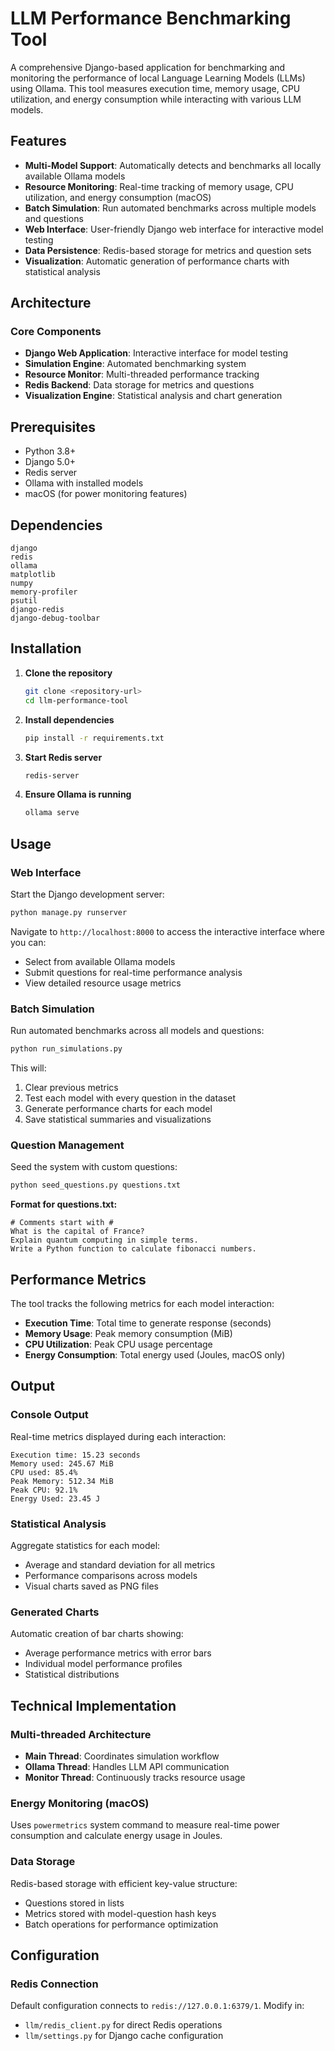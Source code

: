 # LLM Performance Benchmarking Tool

A comprehensive Django-based application for benchmarking and monitoring the performance of local Language Learning Models (LLMs) using Ollama. This tool measures execution time, memory usage, CPU utilization, and energy consumption while interacting with various LLM models.

## Features

- **Multi-Model Support**: Automatically detects and benchmarks all locally available Ollama models
- **Resource Monitoring**: Real-time tracking of memory usage, CPU utilization, and energy consumption (macOS)
- **Batch Simulation**: Run automated benchmarks across multiple models and questions
- **Web Interface**: User-friendly Django web interface for interactive model testing
- **Data Persistence**: Redis-based storage for metrics and question sets
- **Visualization**: Automatic generation of performance charts with statistical analysis

## Architecture

### Core Components

- **Django Web Application**: Interactive interface for model testing
- **Simulation Engine**: Automated benchmarking system
- **Resource Monitor**: Multi-threaded performance tracking
- **Redis Backend**: Data storage for metrics and questions
- **Visualization Engine**: Statistical analysis and chart generation

## Prerequisites

- Python 3.8+
- Django 5.0+
- Redis server
- Ollama with installed models
- macOS (for power monitoring features)

## Dependencies

```
django
redis
ollama
matplotlib
numpy
memory-profiler
psutil
django-redis
django-debug-toolbar
```

## Installation

1. **Clone the repository**
   ```bash
   git clone <repository-url>
   cd llm-performance-tool
   ```

2. **Install dependencies**
   ```bash
   pip install -r requirements.txt
   ```

3. **Start Redis server**
   ```bash
   redis-server
   ```

4. **Ensure Ollama is running**
   ```bash
   ollama serve
   ```

## Usage

### Web Interface

Start the Django development server:
```bash
python manage.py runserver
```

Navigate to `http://localhost:8000` to access the interactive interface where you can:
- Select from available Ollama models
- Submit questions for real-time performance analysis
- View detailed resource usage metrics

### Batch Simulation

Run automated benchmarks across all models and questions:
```bash
python run_simulations.py
```

This will:
1. Clear previous metrics
2. Test each model with every question in the dataset
3. Generate performance charts for each model
4. Save statistical summaries and visualizations

### Question Management

Seed the system with custom questions:
```bash
python seed_questions.py questions.txt
```

**Format for questions.txt:**
```
# Comments start with #
What is the capital of France?
Explain quantum computing in simple terms.
Write a Python function to calculate fibonacci numbers.
```

## Performance Metrics

The tool tracks the following metrics for each model interaction:

- **Execution Time**: Total time to generate response (seconds)
- **Memory Usage**: Peak memory consumption (MiB)
- **CPU Utilization**: Peak CPU usage percentage
- **Energy Consumption**: Total energy used (Joules, macOS only)

## Output

### Console Output
Real-time metrics displayed during each interaction:
```
Execution time: 15.23 seconds
Memory used: 245.67 MiB
CPU used: 85.4%
Peak Memory: 512.34 MiB
Peak CPU: 92.1%
Energy Used: 23.45 J
```

### Statistical Analysis
Aggregate statistics for each model:
- Average and standard deviation for all metrics
- Performance comparisons across models
- Visual charts saved as PNG files

### Generated Charts
Automatic creation of bar charts showing:
- Average performance metrics with error bars
- Individual model performance profiles
- Statistical distributions

## Technical Implementation

### Multi-threaded Architecture
- **Main Thread**: Coordinates simulation workflow
- **Ollama Thread**: Handles LLM API communication
- **Monitor Thread**: Continuously tracks resource usage

### Energy Monitoring (macOS)
Uses `powermetrics` system command to measure real-time power consumption and calculate energy usage in Joules.

### Data Storage
Redis-based storage with efficient key-value structure:
- Questions stored in lists
- Metrics stored with model-question hash keys
- Batch operations for performance optimization


## Configuration

### Redis Connection
Default configuration connects to `redis://127.0.0.1:6379/1`. Modify in:
- `llm/redis_client.py` for direct Redis operations
- `llm/settings.py` for Django cache configuration

